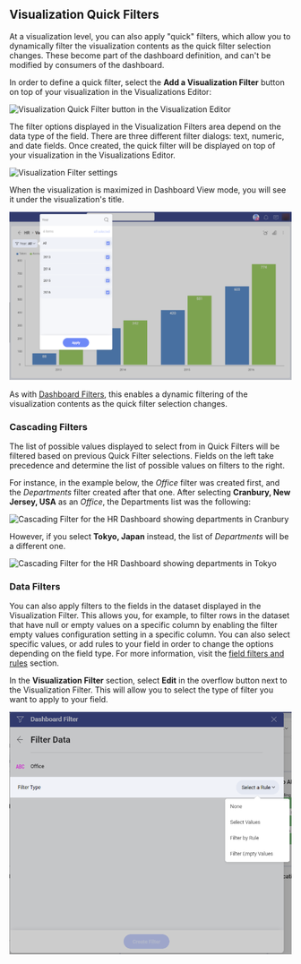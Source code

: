 ## Visualization Quick Filters

At a visualization level, you can also apply "quick" filters, which
allow you to dynamically filter the visualization contents as the quick
filter selection changes. These become part of the dashboard definition,
and can't be modified by consumers of the dashboard.

In order to define a quick filter, select the **Add a Visualization Filter** button on top of your visualization in the Visualizations
Editor:

![Visualization Quick Filter button in the Visualization Editor](images/visualization-quick-filter-sample.png)

The filter options displayed in the Visualization Filters area depend on
the data type of the field. There are three different filter dialogs:
text, numeric, and date fields. Once created, the quick filter will be
displayed on top of your visualization in the Visualizations Editor.

![Visualization Filter settings](images/visualization-filter-location-editor.png)

When the visualization is maximized in Dashboard View mode, you will see
it under the visualization's title.

![VisualizationFilterLocation\_All](images/visualization-filter-location.png)

As with [Dashboard Filters](dashboard-filters.md), this enables a dynamic
filtering of the visualization contents as the quick filter selection
changes.

### Cascading Filters

The list of possible values displayed to select from in Quick Filters
will be filtered based on previous Quick Filter selections. Fields on
the left take precedence and determine the list of possible values on
filters to the right.

For instance, in the example below, the *Office* filter was created
first, and the *Departments* filter created after that one. After
selecting **Cranbury, New Jersey, USA** as an *Office*, the Departments
list was the following:

![Cascading Filter for the HR Dashboard showing departments in Cranbury](images/cascading-filter-hr-dashboard.png)

However, if you select **Tokyo, Japan** instead, the list of
*Departments* will be a different one.

![Cascading Filter for the HR Dashboard showing departments in Tokyo](images/cascading-filter-hr-dashboard-second-filter.png)

### Data Filters

You can also apply filters to the fields in the dataset displayed in the
Visualization Filter. This allows you, for example, to filter rows in
the dataset that have null or empty values on a specific column by
enabling the filter empty values configuration setting in a specific
column. You can also select specific values, or add rules to your field
in order to change the options depending on the field type. For more
information, visit the [field filters and rules](~/en/data-visualizations/fields/field-filters-rules.md)
section.

In the **Visualization Filter** section, select **Edit** in the overflow
button next to the Visualization Filter. This will allow you to select
the type of filter you want to apply to your field.

![Dashboard Filter Field](images/Dashboard-Filter-Field.png)
